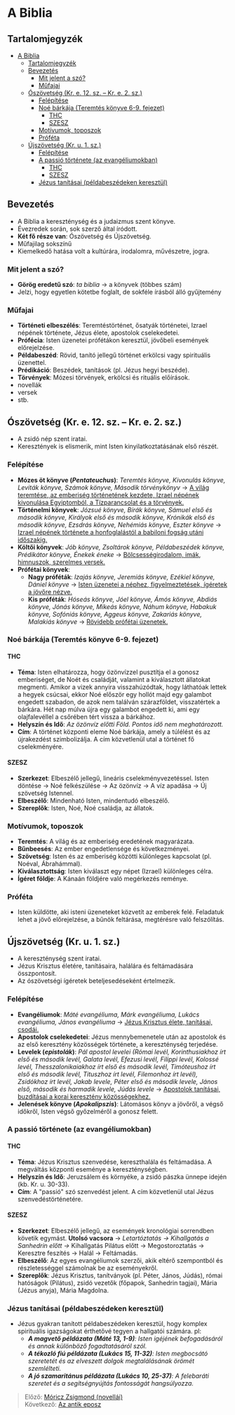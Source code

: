 # A Biblia

## Tartalomjegyzék
- [A Biblia](#a-biblia)
  - [Tartalomjegyzék](#tartalomjegyzék)
  - [Bevezetés](#bevezetés)
    - [Mit jelent a szó?](#mit-jelent-a-szó)
    - [Műfajai](#műfajai)
  - [Ószövetség (Kr. e. 12. sz. – Kr. e. 2. sz.)](#ószövetség-kr-e-12-sz--kr-e-2-sz)
    - [Felépítése](#felépítése)
    - [Noé bárkája (Teremtés könyve 6-9. fejezet)](#noé-bárkája-teremtés-könyve-6-9-fejezet)
      - [THC](#thc)
      - [SZESZ](#szesz)
    - [Motívumok, toposzok](#motívumok-toposzok)
    - [Próféta](#próféta)
  - [Újszövetség (Kr. u. 1. sz.)](#újszövetség-kr-u-1-sz)
    - [Felépítése](#felépítése-1)
    - [A passió története (az evangéliumokban)](#a-passió-története-az-evangéliumokban)
      - [THC](#thc-1)
      - [SZESZ](#szesz-1)
    - [Jézus tanításai (példabeszédeken keresztül)](#jézus-tanításai-példabeszédeken-keresztül)

## Bevezetés

- A Biblia a kereszténység és a judaizmus szent könyve.
- Évezredek során, sok szerző által íródott.
- **Két fő része van**: Ószövetség és Újszövetség.
- Műfajilag sokszínű
- Kiemelkedő hatása volt a kultúrára, irodalomra, művészetre, jogra.

### Mit jelent a szó?

- **Görög eredetű szó**: *ta biblia* → a könyvek (többes szám)
- Jelzi, hogy egyetlen kötetbe foglalt, de sokféle írásból álló gyűjtemény

### Műfajai

- **Történeti elbeszélés**: Teremtéstörténet, ősatyák történetei, Izrael népének története, Jézus élete, apostolok cselekedetei.
- **Prófécia**: Isten üzenetei prófétákon keresztül, jövőbeli események előrejelzése.
- **Példabeszéd**: Rövid, tanító jellegű történet erkölcsi vagy spirituális üzenettel.
- **Prédikáció**: Beszédek, tanítások (pl. Jézus hegyi beszéde).
- **Törvények**: Mózesi törvények, erkölcsi és rituális előírások.
- novellák
- versek
- stb.

## Ószövetség (Kr. e. 12. sz. – Kr. e. 2. sz.)

- A zsidó nép szent iratai.
- Keresztények is elismerik, mint Isten kinyilatkoztatásának első részét.

### Felépítése

- **Mózes öt könyve (*Pentateuchus*)**: *Teremtés könyve, Kivonulás könyve, Leviták könyve, Számok könyve, Második törvénykönyv* → <u>A világ teremtése, az emberiség történetének kezdete, Izrael népének kivonulása Egyiptomból, a Tízparancsolat és a törvények.</u>
- **Történelmi könyvek**: *Józsué könyve, Bírák könyve, Sámuel első és második könyve, Királyok első és második könyve, Krónikák első és második könyve, Ezsdrás könyve, Nehémiás könyve, Eszter könyve* → <u>Izrael népének története a honfoglalástól a babiloni fogság utáni időszakig.</u>
- **Költői könyvek**: *Jób könyve, Zsoltárok könyve, Példabeszédek könyve, Prédikátor könyve, Énekek éneke* → <u>Bölcsességirodalom, imák, himnuszok, szerelmes versek.</u>
- **Prófétai könyvek**:
  - **Nagy próféták**: *Izajás könyve, Jeremiás könyve, Ezékiel könyve, Dániel könyve* → <u>Isten üzenetei a néphez, figyelmeztetések, ígéretek a jövőre nézve.</u>
  - **Kis próféták**: *Hóseás könyve, Jóel könyve, Ámós könyve, Abdiás könyve, Jónás könyve, Mikeás könyve, Náhum könyve, Habakuk könyve, Sofóniás könyve, Aggeus könyve, Zakariás könyve, Malakiás könyve* → <u>Rövidebb prófétai üzenetek.</u>

### Noé bárkája (Teremtés könyve 6-9. fejezet)

#### THC

- **Téma**: Isten elhatározza, hogy özönvízzel pusztítja el a gonosz emberiséget, de Noét és családját, valamint a kiválasztott állatokat megmenti. Amikor a vizek annyira visszahúzódtak, hogy láthatóak lettek a hegyek csúcsai, ekkor Noé először egy hollót majd egy galambot engedett szabadon, de azok nem találván szárazföldet, visszatértek a bárkára. Hét nap múlva újra egy galambot engedett ki, ami egy olajfalevéllel a csőrében tért vissza a bárkához.
- **Helyszín és Idő**: *Az özönvíz előtti Föld. Pontos idő nem meghatározott.*
- **Cím**: A történet központi eleme Noé bárkája, amely a túlélést és az újrakezdést szimbolizálja. A cím közvetlenül utal a történet fő cselekményére.

#### SZESZ

- **Szerkezet**: Elbeszélő jellegű, lineáris cselekményvezetéssel. Isten döntése → Noé felkészülése → Az özönvíz → A víz apadása → Új szövetség Istennel.
- **Elbeszélő**: Mindenható Isten, mindentudó elbeszélő.
- **Szereplők**: Isten, Noé, Noé családja, az állatok.

### Motívumok, toposzok

- **Teremtés**: A világ és az emberiség eredetének magyarázata.
- **Bűnbeesés**: Az ember engedetlensége és következményei.
- **Szövetség**: Isten és az emberiség közötti különleges kapcsolat (pl. Noéval, Ábrahámmal).
- **Kiválasztottság**: Isten kiválaszt egy népet (Izrael) különleges célra.
- **Ígéret földje**: A Kánaán földjére való megérkezés reménye.

### Próféta

- Isten küldötte, aki isteni üzeneteket közvetít az emberek felé. Feladatuk lehet a jövő előrejelzése, a bűnök feltárása, megtérésre való felszólítás.

## Újszövetség (Kr. u. 1. sz.)

- A kereszténység szent iratai.
- Jézus Krisztus életére, tanításaira, halálára és feltámadására összpontosít.
- Az ószövetségi ígéretek beteljesedéseként értelmezik.

### Felépítése

- **Evangéliumok**: *Máté evangéliuma, Márk evangéliuma, Lukács evangéliuma, János evangéliuma* → <u>Jézus Krisztus élete, tanításai, csodái.</u>
- **Apostolok cselekedetei**: Jézus mennybemenetele után az apostolok és az első keresztény közösségek története, a kereszténység terjedése.
- **Levelek (*epistolák*)**: *Pál apostol levelei (Római levél, Korinthusiakhoz írt első és második levél, Galata levél, Efezusi levél, Filippi levél, Kolossé levél, Thesszalonikaiakhoz írt első és második levél, Timóteushoz írt első és második levél, Tituszhoz írt levél, Filemonhoz írt levél), Zsidókhoz írt levél, Jakab levele, Péter első és második levele, János első, második és harmadik levele, Júdás levele* → <u>Apostolok tanításai, buzdításai a korai keresztény közösségekhez.</u>
- **Jelenések könyve (*Apokalipszis*)**: Látomásos könyv a jövőről, a végső időkről, Isten végső győzelméről a gonosz felett.

### A passió története (az evangéliumokban)

#### THC

- **Téma**: Jézus Krisztus szenvedése, kereszthalála és feltámadása. A megváltás központi eseménye a kereszténységben.
- **Helyszín és Idő**: Jeruzsálem és környéke, a zsidó pászka ünnepe idején (kb. Kr. u. 30-33).
- **Cím**: A "passió" szó szenvedést jelent. A cím közvetlenül utal Jézus szenvedéstörténetére.

#### SZESZ

- **Szerkezet**: Elbeszélő jellegű, az események kronológiai sorrendben követik egymást. **Utolsó vacsora** → *Letartóztatás → Kihallgatás a Sanhedrin előtt →* Kihallgatás Pilátus előtt → Megostoroztatás → Keresztre feszítés → Halál → Feltámadás.
- **Elbeszélő**: Az egyes evangéliumok szerzői, akik eltérő szempontból és részletességgel számolnak be az eseményekről.
- **Szereplők**: Jézus Krisztus, tanítványok (pl. Péter, János, Júdás), római hatóságok (Pilátus), zsidó vezetők (főpapok, Sanhedrin tagjai), Mária (Jézus anyja), Mária Magdolna.

### Jézus tanításai (példabeszédeken keresztül)

- Jézus gyakran tanított példabeszédeken keresztül, hogy komplex spirituális igazságokat érthetővé tegyen a hallgatói számára. pl:
  - ***A magvető példázata (Máté 13, 1-9)**: Isten igéjének befogadásáról és annak különböző fogadtatásáról szól.*
  - ***A tékozló fiú példázata (Lukács 15, 11-32)**: Isten megbocsátó szeretetét és az elveszett dolgok megtalálásának örömét szemlélteti.*
  - ***A jó szamaritánus példázata (Lukács 10, 25-37)**: A felebaráti szeretet és a segítségnyújtás fontosságát hangsúlyozza.*

> Előző: [Móricz Zsigmond (novellái)](./09_moricz.md)\
> Következő: [Az antik eposz](./11_antik_eposz.md)